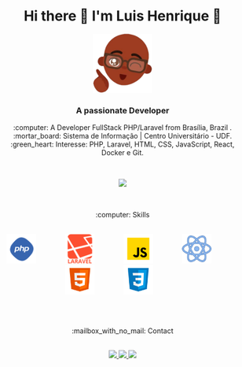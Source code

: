 <h1 align='center'>Hi there 👋 I'm Luis Henrique 💬</h1>
<p align='center'>
    <img width="120" height="120" src="./assets/luish.fw.png"><br>
    <h3 align="center">A passionate Developer</h3>
</p>

<p align='center'>
   :computer: A Developer FullStack PHP/Laravel from Brasília, Brazil .<br>
   :mortar_board: Sistema de Informação | Centro Universitário - UDF.<br>
   :green_heart: Interesse: PHP, Laravel, HTML, CSS, JavaScript, React, Docker e Git.
</p>
<br>
<p align='center'>
  <a href="#"><img src="https://github-readme-stats.vercel.app/api?username=luishenriquelh&show_icons=true&count_private=true&theme=dark" width="350"></a>
</p>
<br>
<p align='center'>
  :computer: Skills <br><br>
</p>
<p align="center">
    <img height="60" src="./assets/2132470731553750209-512.png" title="JavaScript" alt="JavaScript">
    &nbsp;&nbsp;&nbsp;&nbsp;&nbsp;&nbsp;&nbsp;&nbsp;&nbsp;&nbsp;&nbsp;&nbsp;&nbsp;     
    <img height="60" src="https://raw.githubusercontent.com/devicons/devicon/master/icons/laravel/laravel-plain-wordmark.svg" title="JavaScript">
    &nbsp;&nbsp;&nbsp;&nbsp;&nbsp;&nbsp;&nbsp;&nbsp;&nbsp;&nbsp;&nbsp;&nbsp;&nbsp;  
    <img height="60" src="./assets/javascript.png" title="JavaScript" alt="JavaScript">
    &nbsp;&nbsp;&nbsp;&nbsp;&nbsp;&nbsp;&nbsp;&nbsp;&nbsp;&nbsp;&nbsp;&nbsp;&nbsp;       
    <img height="60" src="./assets/react.png" title="React" alt="React">
    &nbsp;&nbsp;&nbsp;&nbsp;&nbsp;&nbsp;&nbsp;&nbsp;&nbsp;&nbsp;&nbsp;&nbsp;&nbsp;  
    <img height="60" src="./assets/html.png" title="HTML" alt="HTML">
    &nbsp;&nbsp;&nbsp;&nbsp;&nbsp;&nbsp;&nbsp;&nbsp;&nbsp;&nbsp;&nbsp;&nbsp;&nbsp;
    <img height="60" src="./assets/css.png" title="CSS" alt="CSS">
     &nbsp;&nbsp;&nbsp;&nbsp;&nbsp;&nbsp;&nbsp;&nbsp;&nbsp;&nbsp;&nbsp;&nbsp;&nbsp;
<!--     <img height="60" src="./assets/node-js-1174925.png" title="Node.js" alt="Node.js">
    &nbsp;&nbsp;&nbsp;&nbsp;&nbsp;&nbsp;&nbsp;&nbsp;&nbsp;&nbsp;&nbsp;&nbsp;&nbsp; -->
</p>
<br>
<!--<p align='center'>
  :rocket: More Skills <br><br>
</p>
<p align="center">--!>
<!-- <img src="https://github.com/PKief/vscode-material-icon-theme/blob/master/icons/react.svg" alt="react" width="25" height="25" /> -->
<!-- <img src="https://github.com/PKief/vscode-material-icon-theme/blob/master/icons/sass.svg" alt="sass" width="25" height="25" /> -->
<!-- <img src="https://github.com/PKief/vscode-material-icon-theme/blob/master/icons/gulp.svg" alt="gulp" width="25" height="25" /> -->
<!--<img src="https://github.com/PKief/vscode-material-icon-theme/blob/master/icons/javascript.svg" alt="javascript" width="25" height="25" />--!>
<!-- <img src="https://github.com/PKief/vscode-material-icon-theme/blob/master/icons/circleci_light.svg" alt="circleci" width="25" height="25" /> -->
<!-- <img src="https://github.com/PKief/vscode-material-icon-theme/blob/master/icons/folder-aws.svg" alt="aws" width="25" height="25" /> -->
<!--<img src="https://github.com/PKief/vscode-material-icon-theme/blob/master/icons/gcp.svg" alt="gcp" width="25" height="25" />-->
<!-- <img src="https://github.com/PKief/vscode-material-icon-theme/blob/master/icons/azure.svg" alt="azure" width="25" height="25" /> -->
<!--<img src="https://github.com/PKief/vscode-material-icon-theme/blob/master/icons/docker.svg" alt="Docker" width="25" height="25" />-->
<br>
<p align='center'>
 :mailbox_with_no_mail: Contact <br><br>
</p>
<p align="center">
    <a href="mailto:luishenriquelh.luis.lhsn@gmail.com">
        <img src="https://img.shields.io/badge/gmail-D14836?&style=for-the-badge&logo=gmail&logoColor=white&link=mailto:luishenriquelh.luis.lhsn@gmail.com">
    </a>
    <a href="https://www.linkedin.com/in/luishenriquelh/">
    <img src="https://img.shields.io/badge/linkedin-%230077B5.svg?&style=for-the-badge&logo=linkedin&logoColor=white" />
  </a>
  <a href="https://instagram.com/luishenrique.sn">
    <img src="https://img.shields.io/badge/instagram-%23E4405F.svg?&style=for-the-badge&logo=instagram&logoColor=white" />        
  </a>
<p>
</p>
<!--
**luishenriquelh/luishenriquelh** is a ✨ _special_ ✨ repository because its `README.md` (this file) appears on your GitHub profile.

Here are some ideas to get you started:

- 🔭 I’m currently working on ...
- 🌱 I’m currently learning ...
- 👯 I’m looking to collaborate on ...
- 🤔 I’m looking for help with ...
- 💬 Ask me about ...
- 📫 How to reach me: ...
- 😄 Pronouns: ...
- ⚡ Fun fact: ...
-->
